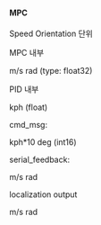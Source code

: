 #### MPC ####

Speed Orientation 단위

MPC 내부 

m/s rad (type: float32)

PID 내부

kph (float)

cmd_msg: 

kph*10 deg (int16)

serial_feedback:

m/s rad

localization output

m/s rad